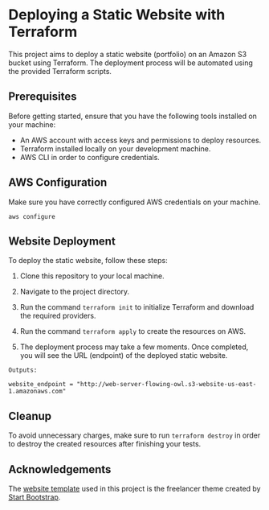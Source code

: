 # Deploying a Static Website with Terraform

This project aims to deploy a static website (portfolio) on an Amazon S3 bucket using Terraform. The deployment process will be automated using the provided Terraform scripts.

## Prerequisites

Before getting started, ensure that you have the following tools installed on your machine:

- An AWS account with access keys and permissions to deploy resources.
- Terraform installed locally on your development machine.
- AWS CLI in order to configure credentials.

## AWS Configuration

Make sure you have correctly configured AWS credentials on your machine.

```
aws configure
```

## Website Deployment

To deploy the static website, follow these steps:

1. Clone this repository to your local machine.

2. Navigate to the project directory.

3. Run the command `terraform init` to initialize Terraform and download the required providers.

4. Run the command `terraform apply` to create the resources on AWS.

5. The deployment process may take a few moments. Once completed, you will see the URL (endpoint) of the deployed static website.

```
Outputs:

website_endpoint = "http://web-server-flowing-owl.s3-website-us-east-1.amazonaws.com"
```

## Cleanup

To avoid unnecessary charges, make sure to run `terraform destroy` in order to destroy the created resources after finishing your tests.

## Acknowledgements

The [website template](https://startbootstrap.com/theme/freelancer) used in this project is the freelancer theme created by [Start Bootstrap](https://startbootstrap.com/).

